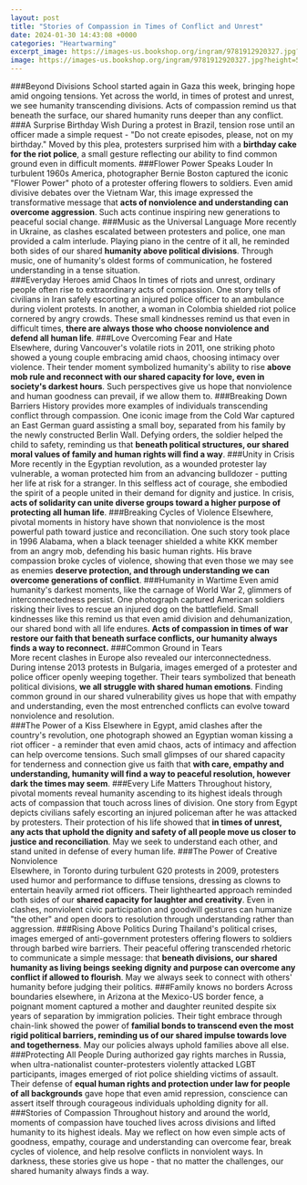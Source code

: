 ```yaml
---
layout: post
title: "Stories of Compassion in Times of Conflict and Unrest"
date: 2024-01-30 14:43:08 +0000
categories: "Heartwarming"
excerpt_image: https://images-us.bookshop.org/ingram/9781912920327.jpg?height=500&amp;v=v2-ba028afe8d16a2193841e591887fbc94
image: https://images-us.bookshop.org/ingram/9781912920327.jpg?height=500&amp;v=v2-ba028afe8d16a2193841e591887fbc94
---
```


###Beyond Divisions
School started again in Gaza this week, bringing hope amid ongoing tensions. Yet across the world, in times of protest and unrest, we see humanity transcending divisions. Acts of compassion remind us that beneath the surface, our shared humanity runs deeper than any conflict.
###A Surprise Birthday Wish
During a protest in Brazil, tension rose until an officer made a simple request - "Do not create episodes, please, not on my birthday." Moved by this plea, protesters surprised him with a **birthday cake for the riot police**, a small gesture reflecting our ability to find common ground even in difficult moments.
###Flower Power Speaks Louder 
In turbulent 1960s America, photographer Bernie Boston captured the iconic "Flower Power" photo of a protester offering flowers to soldiers. Even amid divisive debates over the Vietnam War, this image expressed the transformative message that **acts of nonviolence and understanding can overcome aggression**. Such acts continue inspiring new generations to peaceful social change.
###Music as the Universal Language
More recently in Ukraine, as clashes escalated between protesters and police, one man provided a calm interlude. Playing piano in the centre of it all, he reminded both sides of our shared **humanity above political divisions**. Through music, one of humanity's oldest forms of communication, he fostered understanding in a tense situation.  
###Everyday Heroes amid Chaos
In times of riots and unrest, ordinary people often rise to extraordinary acts of compassion. One story tells of civilians in Iran safely escorting an injured police officer to an ambulance during violent protests. In another, a woman in Colombia shielded riot police cornered by angry crowds. These small kindnesses remind us that even in difficult times, **there are always those who choose nonviolence and defend all human life**.
###Love Overcoming Fear and Hate  
Elsewhere, during Vancouver's volatile riots in 2011, one striking photo showed a young couple embracing amid chaos, choosing intimacy over violence. Their tender moment symbolized humanity's ability to rise **above mob rule and reconnect with our shared capacity for love, even in society's darkest hours**. Such perspectives give us hope that nonviolence and human goodness can prevail, if we allow them to.
###Breaking Down Barriers
History provides more examples of individuals transcending conflict through compassion. One iconic image from the Cold War captured an East German guard assisting a small boy, separated from his family by the newly constructed Berlin Wall. Defying orders, the soldier helped the child to safety, reminding us that **beneath political structures, our shared moral values of family and human rights will find a way**. 
###Unity in Crisis  
More recently in the Egyptian revolution, as a wounded protester lay vulnerable, a woman protected him from an advancing bulldozer - putting her life at risk for a stranger. In this selfless act of courage, she embodied the spirit of a people united in their demand for dignity and justice. In crisis, **acts of solidarity can unite diverse groups toward a higher purpose of protecting all human life**.
###Breaking Cycles of Violence
Elsewhere, pivotal moments in history have shown that nonviolence is the most powerful path toward justice and reconciliation. One such story took place in 1996 Alabama, when a black teenager shielded a white KKK member from an angry mob, defending his basic human rights. His brave compassion broke cycles of violence, showing that even those we may see as enemies **deserve protection, and through understanding we can overcome generations of conflict**. 
###Humanity in Wartime
Even amid humanity's darkest moments, like the carnage of World War 2, glimmers of interconnectedness persist. One photograph captured American soldiers risking their lives to rescue an injured dog on the battlefield. Small kindnesses like this remind us that even amid division and dehumanization, our shared bond with all life endures. **Acts of compassion in times of war restore our faith that beneath surface conflicts, our humanity always finds a way to reconnect.**
###Common Ground in Tears  
More recent clashes in Europe also revealed our interconnectedness. During intense 2013 protests in Bulgaria, images emerged of a protester and police officer openly weeping together. Their tears symbolized that beneath political divisions, **we all struggle with shared human emotions**. Finding common ground in our shared vulnerability gives us hope that with empathy and understanding, even the most entrenched conflicts can evolve toward nonviolence and resolution.  
###The Power of a Kiss
Elsewhere in Egypt, amid clashes after the country's revolution, one photograph showed an Egyptian woman kissing a riot officer - a reminder that even amid chaos, acts of intimacy and affection can help overcome tensions. Such small glimpses of our shared capacity for tenderness and connection give us faith that **with care, empathy and understanding, humanity will find a way to peaceful resolution, however dark the times may seem**.
###Every Life Matters
Throughout history, pivotal moments reveal humanity ascending to its highest ideals through acts of compassion that touch across lines of division. One story from Egypt depicts civilians safely escorting an injured policeman after he was attacked by protesters. Their protection of his life showed that **in times of unrest, any acts that uphold the dignity and safety of all people move us closer to justice and reconciliation**. May we seek to understand each other, and stand united in defense of every human life.
###The Power of Creative Nonviolence  
Elsewhere, in Toronto during turbulent G20 protests in 2009, protesters used humor and performance to diffuse tensions, dressing as clowns to entertain heavily armed riot officers. Their lighthearted approach reminded both sides of our **shared capacity for laughter and creativity**. Even in clashes, nonviolent civic participation and goodwill gestures can humanize "the other" and open doors to resolution through understanding rather than aggression.
###Rising Above Politics
During Thailand's political crises, images emerged of anti-government protesters offering flowers to soldiers through barbed wire barriers. Their peaceful offering transcended rhetoric to communicate a simple message: that **beneath divisions, our shared humanity as living beings seeking dignity and purpose can overcome any conflict if allowed to flourish**. May we always seek to connect with others' humanity before judging their politics.
###Family knows no borders
Across boundaries elsewhere, in Arizona at the Mexico-US border fence, a poignant moment captured a mother and daughter reunited despite six years of separation by immigration policies. Their tight embrace through chain-link showed the power of **familial bonds to transcend even the most rigid political barriers, reminding us of our shared impulse towards love and togetherness**. May our policies always uphold families above all else. 
###Protecting All People
During authorized gay rights marches in Russia, when ultra-nationalist counter-protesters violently attacked LGBT participants, images emerged of riot police shielding victims of assault. Their defense of **equal human rights and protection under law for people of all backgrounds** gave hope that even amid repression, conscience can assert itself through courageous individuals upholding dignity for all.
###Stories of Compassion
Throughout history and around the world, moments of compassion have touched lives across divisions and lifted humanity to its highest ideals. May we reflect on how even simple acts of goodness, empathy, courage and understanding can overcome fear, break cycles of violence, and help resolve conflicts in nonviolent ways. In darkness, these stories give us hope - that no matter the challenges, our shared humanity always finds a way.